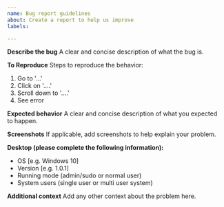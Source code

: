 ```yaml
---
name: Bug report guidelines
about: Create a report to help us improve
labels: 

---
```


**Describe the bug**
A clear and concise description of what the bug is.

**To Reproduce**
Steps to reproduce the behavior:
1. Go to '...'
2. Click on '....'
3. Scroll down to '....'
4. See error

**Expected behavior**
A clear and concise description of what you expected to happen.

**Screenshots**
If applicable, add screenshots to help explain your problem.

**Desktop (please complete the following information):**
 - OS [e.g. Windows 10]
 - Version [e.g. 1.0.1]
 - Running mode (admin/sudo or normal user)
 - System users (single user or multi user system)

**Additional context**
Add any other context about the problem here.
